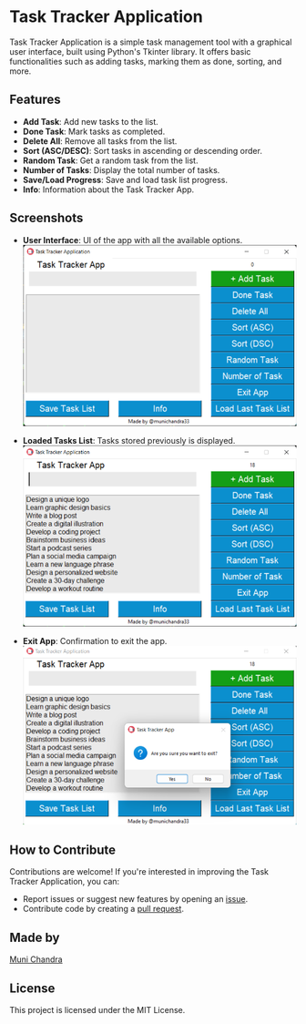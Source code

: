 # Task Tracker Application

Task Tracker Application is a simple task management tool with a graphical user interface, built using Python's Tkinter library. It offers basic functionalities such as adding tasks, marking them as done, sorting, and more.

## Features

- **Add Task**: Add new tasks to the list.
- **Done Task**: Mark tasks as completed.
- **Delete All**: Remove all tasks from the list.
- **Sort (ASC/DESC)**: Sort tasks in ascending or descending order.
- **Random Task**: Get a random task from the list.
- **Number of Tasks**: Display the total number of tasks.
- **Save/Load Progress**: Save and load task list progress.
- **Info**: Information about the Task Tracker App.

## Screenshots
- **User Interface**: UI of the app with all the available options.
![Screenshot 1](https://github.com/munichandra33/Task-Tracker-Application/blob/main/screenshots/Task_Tracker.png)

- **Loaded Tasks List**: Tasks stored previously is displayed.
![Screenshot 2](https://github.com/munichandra33/Task-Tracker-Application/blob/main/screenshots/Tasks_loaded.png)

- **Exit App**: Confirmation to exit the app.
![Screenshot 3](https://github.com/munichandra33/Task-Tracker-Application/blob/main/screenshots/Exit.png)

## How to Contribute

Contributions are welcome! If you're interested in improving the Task Tracker Application, you can:

- Report issues or suggest new features by opening an [issue](https://github.com/munichandra33/Task-Tracker-Application/issues).
- Contribute code by creating a [pull request](https://github.com/munichandra33/Task-Tracker-Application/pulls).

## Made by

[Muni Chandra](https://github.com/munichandra33)

## License

This project is licensed under the MIT License.
